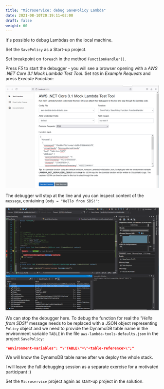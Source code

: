 ```yaml
---
title: "Microservice: debug SavePolicy Lambda"
date: 2021-08-10T20:19:11+02:00
draft: false
weight: 60
---
```


It's possible to debug Lambdas on the local machine.

Set the `SavePolicy` as a Start-up project.

Set breakpoint on `foreach` in the method `FunctionHandler()`.

Press _F5_ to start the debugger - you will see a browser opening with a _AWS .NET Core 3.1 Mock Lambda Test Tool_. Set `SQS` in _Example Requests_  and press _Execute Function_:

![debug](60_debug_browser.png)

The debugger will stop at the line and you can inspect content of the `message`, containing `Body = "Hello from SDS!"`:

![debug2](60_debug_variable.png)

We can stop the debugger here. To debug the function for real the _"Hello from SDS!"_ message needs to be replaced with a JSON object representing `Policy` object and we need to provide the DynamoDB table name in the environment variable `TABLE` in the file `aws-lambda-tools-defaults.json` in the project `SavePolicy`:

```json
"environment-variables": "\"TABLE\"=\"<table-reference>\";"
```

We will know the DynamoDB table name after we deploy the whole stack.

I will leave the full debugging session as a separate exercise for a motivated participant :)

Set the `Microservice` project again as start-up project in the solution.
